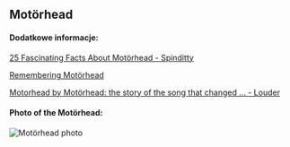 ## Motörhead
#### Dodatkowe informacje:
[25 Fascinating Facts About Motörhead - Spinditty](https://spinditty.com/genres/Fifty-Fascinating-Facts-About-Motrhead)

[Remembering Motörhead](https://www.side-line.com/remembering-motorhead/)

[Motorhead by Motörhead: the story of the song that changed ... - Louder](https://www.loudersound.com/features/motorhead-by-motorhead-the-story-behind-the-song)

#### Photo of the Motörhead:
![Motörhead photo](http://www.theriffrepeater.com/wp-content/uploads/2015/10/MI0003120731_full.jpg)
